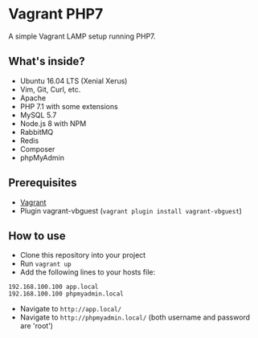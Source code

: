 # Vagrant PHP7 

A simple Vagrant LAMP setup running PHP7.

## What's inside?

- Ubuntu 16.04 LTS (Xenial Xerus)
- Vim, Git, Curl, etc.
- Apache
- PHP 7.1 with some extensions
- MySQL 5.7
- Node.js 8 with NPM
- RabbitMQ
- Redis
- Composer
- phpMyAdmin

## Prerequisites
- [Vagrant](https://www.vagrantup.com/downloads.html)
- Plugin vagrant-vbguest (``vagrant plugin install vagrant-vbguest``)

## How to use

- Clone this repository into your project
- Run ``vagrant up``
- Add the following lines to your hosts file:
````
192.168.100.100 app.local
192.168.100.100 phpmyadmin.local
````
- Navigate to ``http://app.local/`` 
- Navigate to ``http://phpmyadmin.local/`` (both username and password are 'root')
